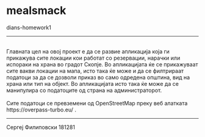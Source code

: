 # mealsmack

dians-homework1

<hr>
<br>
Главната цел на овој проект е да се развие апликација која ги прикажува сите локации кои работат со резервации, нарачки или испораки на храна во градот Скопје. Во апликацијата ќе се прикажуваат сите вакви локации на мапа, исто така ќе може и да се филтрираат податоци за да се дозволи приказ во само одредена општина, вид на храна или тип на објект. Во апликацијата исто така ќе може да се манипулира со податоците од страна на администраторот.
<br>
<br>
Сите податоци се превземени од  OpenStreetMap преку веб алатката https://overpass-turbo.eu/ .
<br>
<hr>

Сергеј Филиповски 181281

